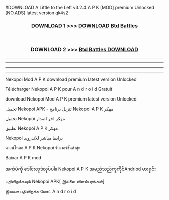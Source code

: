 #DOWNLOAD A Little to the Left v3.2.4 A P K [MOD] premium Unlocked [NO.ADS] latest version qk4s2 



<div align="center">

<h3>DOWNLOAD 1 >>> <a href="https://getmod1.web.app/?judule=Btd Battles">DOWNLOAD Btd Battles</a></h3><br>

<h3>DOWNLOAD 2 >>> <a href="https://getmod1.web.app/?judule=Btd Battles">Btd Battles DOWNLOAD </a></h3>

</div>


----------------------------------------------------------

----------------------------------------------------------

----------------------------------------------------------

----------------------------------------------------------


Nekopoi  Mod A P K download premium latest version Unlocked

Télécharger  Nekopoi  A P K pour A n d r o i d Gratuit

download Nekopoi  Mod A P K premium latest version Unlocked

تحميل Nekopoi  APK - تنزيل برنامج Nekopoi  A P K مهكر

تحميل Nekopoi  مهكر اخر اصدار

تطبيق Nekopoi  A P K مهكر

Nekopoi  برابط مباشر للاندرويد

ดาวน์โหลด A P K Nekopoi  รับเวอร์ชันล่าสุด

Baixar A P K mod

အက်ပ်ကို ဒေါင်းလုဒ်လုပ်ပါ။ Nekopoi  A P K အမည်သည်ကူကိုင်Andriod ဗားရှင်း

பதிவிறக்கவும் Nekopoi  APK[ இல்லை விளம்பரங்கள்] 
 
இலவச பதிவிறக்க மோட் A n d r o i d



